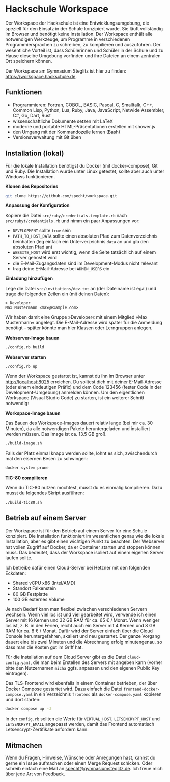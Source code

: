 # Hackschule Workspace

Der Workspace der Hackschule ist eine Entwicklungsumgebung, die speziell für den Einsatz in der Schule konzipiert wurde. Sie läuft vollständig im Browser und benötigt keine Installation. Der Workspace enthält alle notwendigen Werkzeuge, um Programme in verschiedenen Programmiersprachen zu schreiben, zu kompilieren und auszuführen. Der wesentliche Vorteil ist, dass Schülerinnen und Schüler in der Schule und zu Hause dieselbe Umgebung vorfinden und ihre Dateien an einem zentralen Ort speichern können.

Der Workspace am Gymnasium Steglitz ist hier zu finden: <a href='https://workspace.hackschule.de'>https://workspace.hackschule.de</a>.

## Funktionen

- Programmieren: Fortran, COBOL, BASIC, Pascal, C, Smalltalk, C++, Common Lisp, Python, Lua, Ruby, Java, JavaScript, Netwide Assembler, C#, Go, Dart, Rust
- wissenschaftliche Dokumente setzen mit LaTeX
- moderne und portable HTML-Präsentationen erstellen mit shower.js
- den Umgang mit der Kommandozeile lernen (Bash)
- Versionsverwaltung mit Git üben

## Installation (lokal)

Für die lokale Installation benötigst du Docker (mit docker-compose), Git und Ruby. Die Installation wurde unter Linux getestet, sollte aber auch unter Windows funktionieren.

**Klonen des Repositories**

```bash
git clone https://github.com/specht/workspace.git
```
**Anpassung der Konfiguration**

Kopiere die Datei `src/ruby/credentials.template.rb` nach `src/rubyt/credentials.rb` und nimm ein paar Anpassungen vor:

- `DEVELOPMENT` sollte `true` sein
- `PATH_TO_HOST_DATA` sollte einen absoluten Pfad zum Datenverzeichnis beinhalten (leg einfach ein Unterverzeichnis `data` an und gib den absoluten Pfad an)
- `WEBSITE_HOST` wird erst wichtig, wenn die Seite tatsächlich auf einem Server gehostet wird
- die E-Mail-Zugangsdaten sind im Development-Modus nicht relevant
- trag deine E-Mail-Adresse bei `ADMIN_USERS` ein

**Einladung hinzufügen**

Lege die Datei `src/invitations/dev.txt` an (der Dateiname ist egal) und trage die folgenden Zeilen ein (mit deinen Daten):

```
> Developer
Max Mustermann <max@example.com>
```

Wir haben damit eine Gruppe »Developer« mit einem Mitglied »Max Mustermann« angelegt. Die E-Mail-Adresse wird später für die Anmeldung benötigt – später könnte man hier Klassen oder Lerngruppen anlegen.

**Webserver-Image bauen**

```bash
./config.rb build
```

**Webserver starten**

```bash
./config.rb up
```

Wenn der Workspace gestartet ist, kannst du ihn im Browser unter <a href='http://localhost:8025'>http://localhost:8025</a> erreichen. Du solltest dich mit deiner E-Mail-Adresse (oder einem eindeutigen Präfix) und dem Code 123456 (fester Code in der Development-Umgebung) anmelden können. Um den eigentlichen Workspace (Visual Studio Code) zu starten, ist ein weiterer Schritt notwendig:

**Workspace-Image bauen**

Das Bauen des Workspace-Images dauert relativ lange (bei mir ca. 30 Minuten), da alle notwendigen Pakete heruntergeladen und installiert werden müssen. Das Image ist ca. 13.5 GB groß.

```bash
./build-image.sh
```

Falls der Platz einmal knapp werden sollte, lohnt es sich, zwischendurch mal den eisernen Besen zu schwingen:

```bash
docker system prune
```

**TIC-80 compilieren**

Wenn du TIC-80 nutzen möchtest, musst du es einmalig kompilieren. Dazu musst du folgendes Skript ausführen:

```bash
./build-tic80.sh
```

## Betrieb auf einem Server

Der Workspace ist für den Betrieb auf einem Server für eine Schule konzipiert. Die Installation funktioniert im wesentlichen genau wie die lokale Installation, aber es gibt einen wichtigen Punkt zu beachten: Der Webserver hat vollen Zugriff auf Docker, da er Container starten und stoppen können muss. Das bedeutet, dass der Workspace isoliert auf einem eigenen Server laufen sollte.

Ich betreibe dafür einen Cloud-Server bei Hetzner mit den folgenden Eckdaten:

- Shared vCPU x86 (Intel/AMD)
- Standort Falkenstein
- 80 GB Festplatte
- 100 GB externes Volume

Je nach Bedarf kann man flexibel zwischen verschiedenen Servern wechseln. Wenn viel los ist und viel gearbeitet wird, verwende ich einen Server mit 16 Kernen und 32 GB RAM für ca. 65 € / Monat. Wenn weniger los ist, z. B. in den Ferien, reicht auch ein Server mit 4 Kernen und 8 GB RAM für ca. 8 € / Monat. Dafür wird der Server einfach über die Cloud Console heruntergefahren, skaliert und neu gestartet. Der ganze Vorgang dauert eine bis zwei Minuten und die Abrechnung erfolg minutengenau, so dass man die Kosten gut im Griff hat.

Für die Installation auf dem Cloud Server gibt es die Datei `cloud-config.yaml`, die man beim Erstellen des Servers mit angeben kann (vorher bitte den Nutzernamen `micha` ggfs. anpassen und den eigenen Public Key eintragen).

Das TLS-Frontend wird ebenfalls in einem Container betrieben, der über Docker Compose gestartet wird. Dazu einfach die Datei `frontend-docker-compose.yaml` in ein Verzeichnis `frontend` als `docker-compose.yaml` kopieren und dort starten:

```bash
docker compose up -d
```

In der `config.rb` sollten die Werte für `VIRTUAL_HOST`, `LETSENCRYPT_HOST` und `LETSENCRYPT_EMAIL` angepasst werden, damit das Frontend automatisch Letsencrypt-Zertifikate anfordern kann.

## Mitmachen

Wenn du Fragen, Hinweise, Wünsche oder Anregungen hast, kannst du gerne ein Issue aufmachen oder einen Merge Request schicken. Oder schreib einfach eine Mail an <a href='mailto:specht@gymnasiumsteglitz.de'>specht@gymnasiumsteglitz.de</a>. Ich freue mich über jede Art von Feedback.